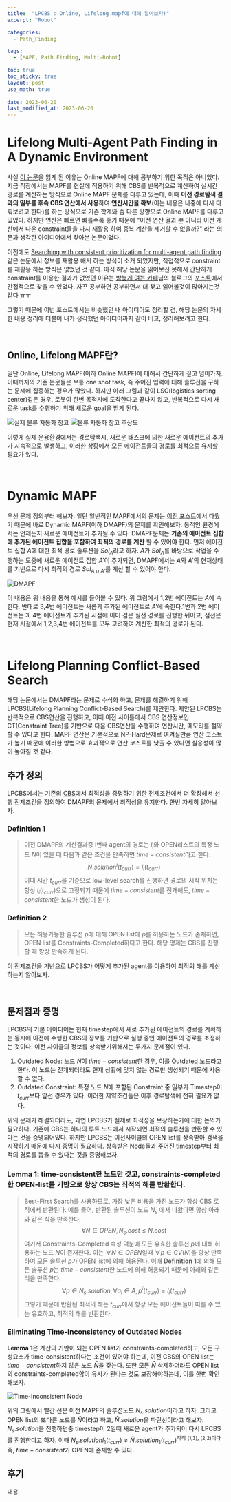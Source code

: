 ```yaml
---
title:  "LPCBS : Online, Lifelong mapf에 대해 알아보자!"
excerpt: "Robot"

categories:
  - Path_Finding

tags:
  - [MAPF, Path Finding, Multi-Robot]

toc: true
toc_sticky: true
layout: post
use_math: true
 
date: 2023-06-20
last_modified_at: 2023-06-20
---
```


# **Lifelong Multi-Agent Path Finding in A Dynamic Environment**

사실 [이 논문](https://ieeexplore.ieee.org/document/8581181/)을 읽게 된 이유는 Online MAPF에 대해 공부하기 위한 목적은 아니었다. 지금 직장에서는 MAPF를 현실에 적용하기 위해 CBS를 반복적으로 계산하여 실시간 경로를 계산하는 방식으로 Online MAPF 문제를 다루고 있는데, 이때 **이전 경로탐색 결과의 일부를 후속 CBS 연산에서 사용**하여 **연산시간을 확보**(이는 내용은 나중에 다시 다뤄보려고 한다)를 하는 방식으로 기존 학계와 좀 다른 방향으로 Online MAPF를 다루고 있었다. 하지만 연산은 빠르면 빠를수록 좋기 때문에 "이전 연산 결과 뿐 아니라 이전 계산에서 나온 constraint들을 다시 재활용 하여 중복 계산을 제거할 수 없을까?" 라는 의문과 생각한 아이디어에서 찾아본 논문이었다.

이전에도 [Searching with consistent prioritization for multi-agent path finding](https://arxiv.org/abs/1812.06356)같은 논문에서 정보를 재활용 해서 하는 방식이 소개 되었지만, 직접적으로 constraint를 재활용 하는 방식은 없었던 것 같다. 아직 해당 논문을 읽어보진 못해서 간단하게 constraint를 이용한 결과가 없었던 이유는 [밤늦게 여는 카페](https://goodahn.tistory.com/)님의 블로그의 [포스트](https://goodahn.tistory.com/214)에서 간접적으로 찾을 수 있었다. 자꾸 공부하면 공부하면서 더 찾고 읽어볼것이 많아지는것 같다 ㅠㅜ

그렇기 때문에 이번 포스트에서는 비슷했던 내 아이디어도 정리할 겸, 해당 논문의 자세한 내용 정리에 더불어 내가 생각했던 아이디어까지 같이 비교, 정리해보려고 한다.

<br>

## **Online, Lifelong MAPF란?**

일단 Online, Lifelong MAPF(이하 Online MAPF)에 대해서 간단하게 짚고 넘어가자. 이때까지의 기존 논문들은 보통 one shot task, 즉 주어진 입력에 대해 솔루션을 구하는 문제에 집중하는 경우가 많았다. 하지만 아래 그림과 같이 LSC(logistics sorting center)같은 경우, 로봇이 한번 목적지에 도착한다고 끝나지 않고, 반복적으로 다시 새로운 task를 수행하기 위해 새로운 goal을 받게 된다.

![실제 물류 자동화 창고](/assets/img/LSC.jpg)
![물류 자동화 창고 추상도](/assets/img/LSC_abstracted.png)

이렇게 실제 운용환경에서는 경로탐색시, 새로운 태스크에 의한 새로운 에이전트의 추가가 지속적으로 발생하고, 이러한 상황에서 모든 에이전트들의 경로를 최적으로 유지할 필요가 있다.

<br>

# **Dynamic MAPF**

우선 문제 정의부터 해보자. 일단 일반적인 MAPF에서의 문제는 [이전 포스트](https://reofard.github.io/path_finding/2023/04/22/MAPF%EB%9E%80-%EB%AC%B4%EC%97%87%EC%9D%BC%EA%B9%8C.html)에서 다뤘기 때문에 바로 Dynamic MAPF(이하 DMAPF)의 문제를 확인해보자. 동적인 환경에서는 언제든지 새로운 에이전트가 추가될 수 있다. DMAPF문제는 **기존의 에이전트 집합에 추가된 에이전트 집합을 포함하여 최적의 경로를 계산** 할 수 있어야 한다. 먼저 에이전트 집합 $A$에 대한 최적 경로 솔루션을 $Sol_A$라고 하자. $A$가 $Sol_A$를 바탕으로 작업을 수행하는 도중에 새로운 에이전트 집합 $A'$이 추가되면, DMAPF에서는 $A$와 $A'$의 현재상태를 기반으로 다시 최적의 경로 $Sol_{A \cup A'}$를 계산 할 수 있어야 한다.

![DMAPF](/assets/img/DMAPF.png)

이 내용은 위 내용을 통해 예시를 들어볼 수 있다. 위 그림에서 1,2번 에이전트는 $A$에 속한다. 반대로 3,4번 에이전트는 새롭게 추가된 에이전트로 $A'$에 속한다.1번과 2번 에이전트는 3, 4번 에이전트가 추가된 시점에 이미 검은 실선 경로를 진행한 뒤이고, 점선은 현재 시점에서 1,2,3,4번 에이전트를 모두 고려하여 계산한 최적의 경로가 된다.

<br>

# **Lifelong Planning Conflict-Based Search**

해당 논문에서는 DMAPF라는 문제로 수식화 하고, 문제를 해결하기 위해 LPCBS(Lifelong Planning Conflict-Based Search)를 제안한다. 제안된 LPCBS는 반복적으로 CBS연산을 진행하고, 이때 이전 사이틀에서 CBS 연산정보인 CT(Constraint Tree)를 기반으로 다음 CBS연산을 수행하여 연산시간, 메모리를 절약할 수 있다고 한다. MAPF 연산은 기본적으로 NP-Hard문제로 여겨질만큼 연산 코스트가 높기 때문에 이러한 방법으로 효과적으로 연산 코스트를 낮출 수 있다면 실용성이 많이 높아질 것 같다.

## **추가 정의**

LPCBS에서는 기존의 [CBS](https://reofard.github.io/path_finding/2023/05/20/CBS-MAPF%EA%B3%84%EC%9D%98-%EC%84%B1%EA%B2%BD.html)에서 최적성을 증명하기 위한 전제조건에서 더 확장해서 선행 전제조건을 정의하여 DMAPF의 문제에서 최적성을 유지한다. 한번 자세히 알아보자.

### **Definition 1**

> 이전 DMAPF의 계산결과중 i번째 agent의 경로는 $l_i$와 OPEN리스트의 특정 노드 $N$이 있을 때 다음과 같은 조건을 만족하면 $time-consistent$라고 한다.
> $$
> N.solution^i(t_{curr}) = l_i(t_{curr}) 
> $$
> 이때 시간 $t_{curr}$을 기준으로 low-level search를 진행하면 경로의 시작 위치는 항상 $l_i(t_{curr})$으로 고정되기 때문에 $time-consistent$를 전개해도, $time-consistent$한 노드가 생성이 된다.

### **Definition 2**

> 모든 허용가능한 솔루션 $p$에 대해 OPEN list에 $p$를 허용하는 노드가 존재하면, OPEN list를 Constraints-Completed하다고 한다. 해당 명제는 CBS를 진행할 때 항상 만족하게 된다.

이 전제조건을 기반으로 LPCBS가 어떻게 추가된 agent를 이용하여 최적의 해를 계산하는지 알아보자.

<br>

## **문제점과 증명**

LPCBS의 기본 아이디어는 현재 timestep에서 새로 추가된 에이전트의 경로를 계획하는 동시에 이전에 수행한 CBS의 정보를 기반으로 실행 중인 에이전트의 경로를 조정하는 것이다. 이전 사이클의 정보를 상속받기위해서는 두가지 문제점이 있다.

1. Outdated Node: 노드 $N$이 $time-consistent$한 경우, 이를 Outdated 노드라고 한다. 이 노드는 전개되더라도 현재 상황에 맞지 않는 경로만 생성되기 때문에 사용할 수 없다.
2. Outdated Constraint: 특정 노드 $N$에 포함된 Constraint 중 일부가 Timestep이 $t_{curr}$보다 앞선 경우가 있다. 이러한 제약조건들은 이후 경로탐색에 전혀 필요가 없다.

위의 문제가 해결되더라도, 과연 LPCBS가 실제로 최적성을 보장하는가에 대한 논의가 필요하다. 기존에 CBS는 하나의 루트 노드에서 시작되면 최적의 솔루션을 반환할 수 있다는 것을 증명되어있다. 하지만 LPCBS는 이전사이클의 OPEN list를 상속받아 검색을 시작하기 때문에 다시 증명이 필요하다. 상속받은 Node들과 주어진 timestep부터 최적의 경로를 뽑을 수 있다는 것을 증명해보자.

### **Lemma 1**: time-consistent한 노드만 갖고, constraints-completed한 OPEN-list를 기반으로 항상 CBS는 최적의 해를 반환한다.

> Best-First Search를 사용하므로, 가장 낮은 비용을 가진 노드가 항상 CBS 로직에서 반환된다. 예를 들어, 반환된 솔루션이 노드 $N_s$ 에서 나왔다면 항상 아래와 같은 식을 만족한다.
>$$
\forall N \in OPEN, N_s.cost \le N.cost
>$$
>여기서 Constraints-Completed 속성 덕분에 모든 유효한 솔루션 $p$에 대해 허용하는 노드 $N$이 존재한다. 이는 	$\forall N \in OPEN$일때 $\forall p \in CV(N)$을 항상 만족하여 모든 솔루션 $p$가 OPEN list에 의해 허용된다. 이때 **Definition 1**에 의해 모든 솔루션 $p$는 $time−consistent$한 노드에 의해 허용되기 때문에 아래와 같은 식을 만족한다.
>$$
\forall p \in N_s.solution, \forall a_i \in A, p^i(t_{curr}) = l_i(t_{curr})
>$$
>그렇기 때문에 반환된 최적의 해는 $t_{curr}$에서 항상 모든 에이전트들이 따를 수 있는 유효하고, 최적의 해를 반환한다.

### **Eliminating Time-Inconsistency of Outdated Nodes**

**Lemma 1**은 계산의 기반이 되는 OPEN list가 constraints-completed하고, 모든 구성요소가 time-consistent하다는 조건이 있어야 하는데, 이전 CBS의 OPEN list는 $time-consistent$하지 않은 노드 $\bar{N}$을 갖는다. 또한 모든 $\bar{N}$ 삭제하더라도 OPEN list의 constraints-completed함이 유지가 된다는 것도 보장해야하는데, 이를 한번 확인해보자.

![Time-Inconsistent Node](/assets/img/Time-Inconsistent.png)

위의 그림에서 빨간 선은 이전 MAPF의 솔루션노드 $N_s.solution$이라고 하자. 그리고 OPEN list의 또다른 노드를 $\bar{N}$이라고 하고, $\bar{N}.solution$을 파란선이라고 해보자. $N_s.solution$을 진행하던중 timestep이 2일때 새로운 agent가 추가되어 다시 LPCBS를 진행한다고 하자. 이때 $N_s.solutionl_1(t_{curr}) \ne \bar{N}.solution_1(t_{curr})$<sup>각각 (1,3),  (2,2)이다</sup> 즉, $time-consistent$가 OPEN에 존재할 수 있다.

## **후기**

내용
